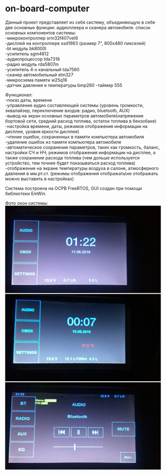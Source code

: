 # on-board-computer

Данный проект представляет из себя систему, объединяющую в себе две основные функции: аудиоплеера и сканера автомобиля.
список основных компонентов системы:  
-микроконтроллер srm32f407vet6  
-дисплей на контроллере ssd1963 (размер 7", 800х480 пикселей)  
-bt модуль bk8000l  
-усилитель sgm4812  
-аудиопроцессор tda7318  
-радио модуль rda5807m  
-усилитель 4-х канальный tda7560  
-сканер автомобильный elm327  
-микросхема памяти w25q16  
-датчик давления и температуры bmp280
-таймер 555  


Функционал:  
-показ даты, времени  
-управление аудио составляющей системы (уровень громкости, эквалайзер, переключение входов: радио, bluetooth, AUX)  
-вывод на экран основных параметров автомобиля(напряжение бортовой сети, средний расход топлива, остаток топлива в бензобаке)  
-настройка времени, даты, режимов отображения информации на дисплее, уровня яркости дисплея)  
-чтение ошибок, сохраненных в памяти компьютера автомобиля  
-удаление ошибок из памяти компьютера автомобиля  
-автоматическое сохранение параметров, таких как громкость, баланс, настройки СЧ и НЧ, режимов отображения информации на дисплее, а также
сохранение расхода топлива (чем дольше используется устройство, тем точнее будет показываться расход топлива)  
-отображение на экране температуры воздуха в салоне, атмосферного давления в мм.рт.ст. (режимы отображения отображать\не отображать можно выставить в настройках)  


Система построена на ОСРВ FreeRTOS, GUI создан при помощи библиотеки EmWin.  

Фото окон системы:  
![Главное окно при ХХ](https://github.com/DmitryAlehin/on-board-computer/blob/master/Photo/MAIN_IDLE.jpg)  
![Главное окно при езде](https://github.com/DmitryAlehin/on-board-computer/blob/master/Photo/MAIN_RIDE.jpg)  
![Окно аудио при ХХ](https://github.com/DmitryAlehin/on-board-computer/blob/master/Photo/AUDIO_IDLE.jpg)
